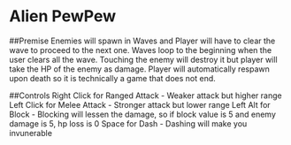 # Alien PewPew

##Premise 
Enemies will spawn in Waves and Player will have to clear the wave to proceed to the next one. Waves loop to the beginning when the user clears all the wave.
Touching the enemy will destroy it but player will take the HP of the enemy as damage.
Player will automatically respawn upon death so it is technically a game that does not end.

##Controls
Right Click for Ranged Attack - Weaker attack but higher range
Left Click for Melee Attack - Stronger attack but lower range
Left Alt for Block - Blocking will lessen the damage, so if block value is 5 and enemy damage is 5, hp loss is 0
Space for Dash - Dashing will make you invunerable

